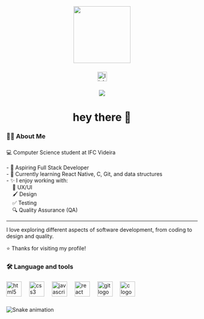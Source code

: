 <div align="center">
  <img height="150" src="https://media.giphy.com/media/M9gbBd9nbDrOTu1Mqx/giphy.gif"  />
</div>

###

<div align="center">
  <a href="https://www.linkedin.com/in/robertagalard%C3%A3o/">
    <img src="https://img.shields.io/static/v1?message=LinkedIn&logo=linkedin&label=&color=0077B5&logoColor=white&labelColor=&style=for-the-badge" height="25" alt="linkedin logo" />
  </a>
</div>

###

<div align="center">
  <img src="https://visitor-badge.laobi.icu/badge?page_id=robertagalardao.robertagalardao&"  />
</div>

###

<h1 align="center">hey there 👋</h1>

###

<h3 align="left">👩‍💻  About Me</h3>

###

<p align="left">
💻 Computer Science student at IFC Videira<br><br>
- 🎯 Aspiring Full Stack Developer<br>
- 🌱 Currently learning React Native, C, Git, and data structures<br>
- ✨ I enjoy working with:<br>
&nbsp;&nbsp;&nbsp;&nbsp;🎨 UX/UI<br>
&nbsp;&nbsp;&nbsp;&nbsp;🖌️ Design<br>
&nbsp;&nbsp;&nbsp;&nbsp;✅ Testing<br>
&nbsp;&nbsp;&nbsp;&nbsp;🔍 Quality Assurance (QA)
</p>

---

<p align="left">
I love exploring different aspects of software development, from coding to design and quality.
</p>

<p align="left">
⭐️ Thanks for visiting my profile!
</p>

###

<h3 align="left">🛠 Language and tools</h3>

###

<div align="left">
  <img src="https://cdn.jsdelivr.net/gh/devicons/devicon/icons/html5/html5-original.svg" height="40" alt="html5 logo" />
  <img width="12" />
  <img src="https://cdn.jsdelivr.net/gh/devicons/devicon/icons/css3/css3-original.svg" height="40" alt="css3 logo" />
  <img width="12" />
  <img src="https://cdn.jsdelivr.net/gh/devicons/devicon/icons/javascript/javascript-original.svg" height="40" alt="javascript logo" />
  <img width="12" />
  <img src="https://cdn.jsdelivr.net/gh/devicons/devicon/icons/react/react-original.svg" height="40" alt="react logo" />
  <img width="12" />
  <img src="https://cdn.jsdelivr.net/gh/devicons/devicon/icons/git/git-original.svg" height="40" alt="git logo" />
  <img width="12" />
  <img src="https://cdn.jsdelivr.net/gh/devicons/devicon/icons/c/c-original.svg" height="40" alt="c logo" />
</div>

###

<img src="https://raw.githubusercontent.com/robertagalardao/robertagalardao/output/snake.svg" alt="Snake animation" />

###
